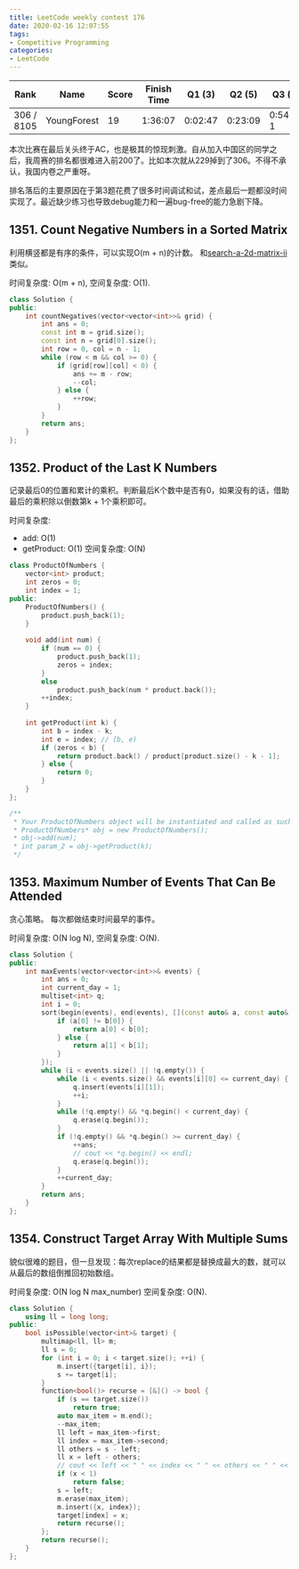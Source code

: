 ```yaml
---
title: LeetCode weekly contest 176
date: 2020-02-16 12:07:55
tags:
- Competitive Programming
categories:
- LeetCode
---
```



| Rank |	Name |	Score |	Finish Time | 	Q1 (3) |	Q2 (5) |	Q3 (5) |	Q4 (6)|
|--|--|--|--|--|--|--|--|
| 306 / 8105 |	YoungForest | 	19 | 	1:36:07 | 0:02:47 | 0:23:09 | 0:54:53  1 | 1:26:07  1 |

本次比赛在最后关头终于AC，也是极其的惊现刺激。自从加入中国区的同学之后，我周赛的排名都很难进入前200了。比如本次就从229掉到了306。不得不承认，我国内卷之严重呀。

排名落后的主要原因在于第3题花费了很多时间调试和试，差点最后一题都没时间实现了。最近缺少练习也导致debug能力和一遍bug-free的能力急剧下降。

## 1351. Count Negative Numbers in a Sorted Matrix

利用横竖都是有序的条件，可以实现O(m + n)的计数。
和[search-a-2d-matrix-ii](https://leetcode.com/problems/search-a-2d-matrix-ii/)类似。

时间复杂度: O(m + n),
空间复杂度: O(1).

```cpp
class Solution {
public:
    int countNegatives(vector<vector<int>>& grid) {
        int ans = 0;
        const int m = grid.size();
        const int n = grid[0].size();
        int row = 0, col = n - 1;
        while (row < m && col >= 0) {
            if (grid[row][col] < 0) {
                ans += m - row;
                --col;
            } else {
                ++row;
            }
        }
        return ans;
    }
};
```

## 1352. Product of the Last K Numbers

记录最后0的位置和累计的乘积。判断最后K个数中是否有0，如果没有的话，借助最后的乘积除以倒数第k + 1个乘积即可。

时间复杂度:
- add: O(1)
- getProduct: O(1)
空间复杂度: O(N)

```cpp
class ProductOfNumbers {
    vector<int> product;
    int zeros = 0;
    int index = 1;
public:
    ProductOfNumbers() {
        product.push_back(1);
    }
    
    void add(int num) {
        if (num == 0) {
            product.push_back(1);
            zeros = index;
        }
        else
            product.push_back(num * product.back());
        ++index;
    }
    
    int getProduct(int k) {
        int b = index - k;
        int e = index; // [b, e)
        if (zeros < b) {
            return product.back() / product[product.size() - k - 1];
        } else {
            return 0;
        }
    }
};

/**
 * Your ProductOfNumbers object will be instantiated and called as such:
 * ProductOfNumbers* obj = new ProductOfNumbers();
 * obj->add(num);
 * int param_2 = obj->getProduct(k);
 */
```

## 1353. Maximum Number of Events That Can Be Attended

贪心策略。
每次都做结束时间最早的事件。

时间复杂度: O(N log N),
空间复杂度: O(N).

```cpp
class Solution {
public:
    int maxEvents(vector<vector<int>>& events) {
        int ans = 0;
        int current_day = 1;
        multiset<int> q;
        int i = 0;
        sort(begin(events), end(events), [](const auto& a, const auto& b) -> bool {
            if (a[0] != b[0]) {
                return a[0] < b[0];
            } else {
                return a[1] < b[1];
            }
        });
        while (i < events.size() || !q.empty()) {
            while (i < events.size() && events[i][0] <= current_day) {
                q.insert(events[i][1]);
                ++i;
            }
            while (!q.empty() && *q.begin() < current_day) {
                q.erase(q.begin());
            }
            if (!q.empty() && *q.begin() >= current_day) {
                ++ans;
                // cout << *q.begin() << endl;
                q.erase(q.begin());
            }
            ++current_day;
        }
        return ans;
    }
};
```

## 1354. Construct Target Array With Multiple Sums

貌似很难的题目，但一旦发现：每次replace的结果都是替换成最大的数，就可以从最后的数组倒推回初始数组。

时间复杂度: O(N log N max_number)
空间复杂度: O(N).

```cpp
class Solution {
    using ll = long long;
public:
    bool isPossible(vector<int>& target) {
        multimap<ll, ll> m;
        ll s = 0;
        for (int i = 0; i < target.size(); ++i) {
            m.insert({target[i], i});
            s += target[i];
        }
        function<bool()> recurse = [&]() -> bool {
            if (s == target.size())
                return true;
            auto max_item = m.end();
            --max_item;
            ll left = max_item->first;
            ll index = max_item->second;
            ll others = s - left;
            ll x = left - others;
            // cout << left << " " << index << " " << others << " " << x << endl;
            if (x < 1)
                return false;
            s = left;
            m.erase(max_item);
            m.insert({x, index});
            target[index] = x;
            return recurse();
        };
        return recurse();
    }
};
```